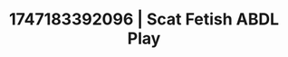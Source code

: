 ---
categories:
- AI girlfriend fantasy
- Mindful sex
- Dark fantasy erotica
- Shadow kink
- Dirty mind games
image: /assets/images/1747183392096.jpg
layout: post
seo:
  description: Featured content with exclusive ABDL Play, Scat Fetish. HD images available.
  keywords: ABDL Play, Scat Fetish
  og_image: /assets/images/1747183392096.jpg
  schema_type: VisualArtwork
tags:
- ABDL Play
- Scat Fetish
- '#1747183392096'
title: 1747183392096 | Scat Fetish ABDL Play
---